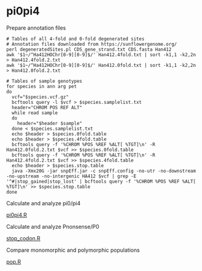 # pi0pi4

Prepare annotation files

```
# Tables of all 4-fold and 0-fold degenerated sites
# Annotation files downloaded from https://sunflowergenome.org/
perl degeneratedSites.pl CDS_gene_strand.txt CDS.fasta Han412
awk '$1~/^Ha412HOChr[0-9][0-9]$/' Han412.4fold.txt | sort -k1,1 -k2,2n > Han412.4fold.2.txt
awk '$1~/^Ha412HOChr[0-9][0-9]$/' Han412.0fold.txt | sort -k1,1 -k2,2n > Han412.0fold.2.txt

# Tables of sample genotypes
for species in ann arg pet
do
  vcf="$species.vcf.gz"
  bcftools query -l $vcf > $species.samplelist.txt
  header="CHROM POS REF ALT"
  while read sample
  do
  	header="$header $sample"
  done < $species.samplelist.txt
  echo $header > $species.0fold.table
  echo $header > $species.4fold.table
  bcftools query -f '%CHROM %POS %REF %ALT[ %TGT]\n' -R Han412.0fold.2.txt $vcf >> $species.0fold.table
  bcftools query -f '%CHROM %POS %REF %ALT[ %TGT]\n' -R Han412.4fold.2.txt $vcf >> $species.4fold.table
  echo $header > $species.stop.table
  java -Xmx20G -jar snpEff.jar -c snpEff.config -no-utr -no-downstream -no-upstream -no-intergenic HA412 $vcf | grep -E '^#|stop_gained|stop_lost' | bcftools query -f '%CHROM %POS %REF %ALT[ %TGT]\n' >> $species.stop.table
done
```

Calculate and analyze pi0/pi4

[pi0pi4.R](https://github.com/hkchi/DelMut_inv/tree/master/pi0pi4/pi0pi4.R)

Calculate and analyze Pnonsense/P0

[stop_codon.R](https://github.com/hkchi/DelMut_inv/tree/master/pi0pi4/stop_codon.R)

Compare monomorphic and polymorphic populations

[pop.R](https://github.com/hkchi/DelMut_inv/tree/master/pi0pi4/pop.R)
